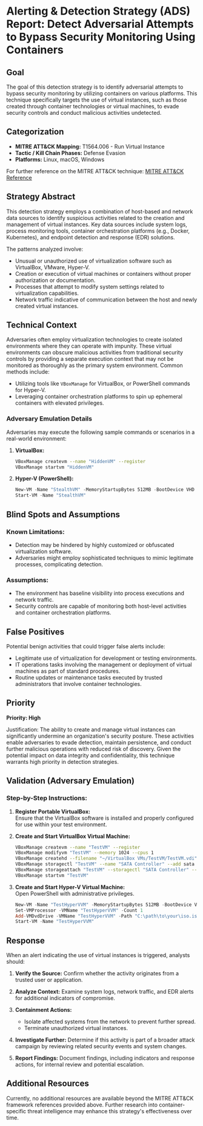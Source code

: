 # Alerting & Detection Strategy (ADS) Report: Detect Adversarial Attempts to Bypass Security Monitoring Using Containers

## Goal
The goal of this detection strategy is to identify adversarial attempts to bypass security monitoring by utilizing containers on various platforms. This technique specifically targets the use of virtual instances, such as those created through container technologies or virtual machines, to evade security controls and conduct malicious activities undetected.

## Categorization
- **MITRE ATT&CK Mapping:** T1564.006 - Run Virtual Instance
- **Tactic / Kill Chain Phases:** Defense Evasion
- **Platforms:** Linux, macOS, Windows

For further reference on the MITRE ATT&CK technique: [MITRE ATT&CK Reference](https://attack.mitre.org/techniques/T1564/006)

## Strategy Abstract
This detection strategy employs a combination of host-based and network data sources to identify suspicious activities related to the creation and management of virtual instances. Key data sources include system logs, process monitoring tools, container orchestration platforms (e.g., Docker, Kubernetes), and endpoint detection and response (EDR) solutions.

The patterns analyzed involve:
- Unusual or unauthorized use of virtualization software such as VirtualBox, VMware, Hyper-V.
- Creation or execution of virtual machines or containers without proper authorization or documentation.
- Processes that attempt to modify system settings related to virtualization capabilities.
- Network traffic indicative of communication between the host and newly created virtual instances.

## Technical Context
Adversaries often employ virtualization technologies to create isolated environments where they can operate with impunity. These virtual environments can obscure malicious activities from traditional security controls by providing a separate execution context that may not be monitored as thoroughly as the primary system environment. Common methods include:
- Utilizing tools like `VBoxManage` for VirtualBox, or PowerShell commands for Hyper-V.
- Leveraging container orchestration platforms to spin up ephemeral containers with elevated privileges.

### Adversary Emulation Details
Adversaries may execute the following sample commands or scenarios in a real-world environment:

1. **VirtualBox:**  
   ```bash
   VBoxManage createvm --name "HiddenVM" --register
   VBoxManage startvm "HiddenVM"
   ```

2. **Hyper-V (PowerShell):**  
   ```powershell
   New-VM -Name "StealthVM" -MemoryStartupBytes 512MB -BootDevice VHD
   Start-VM -Name "StealthVM"
   ```

## Blind Spots and Assumptions
### Known Limitations:
- Detection may be hindered by highly customized or obfuscated virtualization software.
- Adversaries might employ sophisticated techniques to mimic legitimate processes, complicating detection.

### Assumptions:
- The environment has baseline visibility into process executions and network traffic.
- Security controls are capable of monitoring both host-level activities and container orchestration platforms.

## False Positives
Potential benign activities that could trigger false alerts include:
- Legitimate use of virtualization for development or testing environments.
- IT operations tasks involving the management or deployment of virtual machines as part of standard procedures.
- Routine updates or maintenance tasks executed by trusted administrators that involve container technologies.

## Priority
**Priority: High**

Justification: The ability to create and manage virtual instances can significantly undermine an organization's security posture. These activities enable adversaries to evade detection, maintain persistence, and conduct further malicious operations with reduced risk of discovery. Given the potential impact on data integrity and confidentiality, this technique warrants high priority in detection strategies.

## Validation (Adversary Emulation)
### Step-by-Step Instructions:
1. **Register Portable VirtualBox:**  
   Ensure that the VirtualBox software is installed and properly configured for use within your test environment.

2. **Create and Start VirtualBox Virtual Machine:**  
   ```bash
   VBoxManage createvm --name "TestVM" --register
   VBoxManage modifyvm "TestVM" --memory 1024 --cpus 1
   VBoxManage createhd --filename "~/VirtualBox VMs/TestVM/TestVM.vdi" --size 10000
   VBoxManage storagectl "TestVM" --name "SATA Controller" --add sata --controller IntelAhci
   VBoxManage storageattach "TestVM" --storagectl "SATA Controller" --port 0 --device 0 --type hdd --medium "~/VirtualBox VMs/TestVM/TestVM.vdi"
   VBoxManage startvm "TestVM"
   ```

3. **Create and Start Hyper-V Virtual Machine:**  
   Open PowerShell with administrative privileges.
   ```powershell
   New-VM -Name "TestHyperVVM" -MemoryStartupBytes 512MB -BootDevice VHD
   Set-VMProcessor -VMName "TestHyperVVM" -Count 1
   Add-VMDvdDrive -VMName "TestHyperVVM" -Path "C:\path\to\your\iso.iso"
   Start-VM -Name "TestHyperVVM"
   ```

## Response
When an alert indicating the use of virtual instances is triggered, analysts should:

1. **Verify the Source:** Confirm whether the activity originates from a trusted user or application.
2. **Analyze Context:** Examine system logs, network traffic, and EDR alerts for additional indicators of compromise.
3. **Containment Actions:**
   - Isolate affected systems from the network to prevent further spread.
   - Terminate unauthorized virtual instances.

4. **Investigate Further:** Determine if this activity is part of a broader attack campaign by reviewing related security events and system changes.
5. **Report Findings:** Document findings, including indicators and response actions, for internal review and potential escalation.

## Additional Resources
Currently, no additional resources are available beyond the MITRE ATT&CK framework references provided above. Further research into container-specific threat intelligence may enhance this strategy's effectiveness over time.